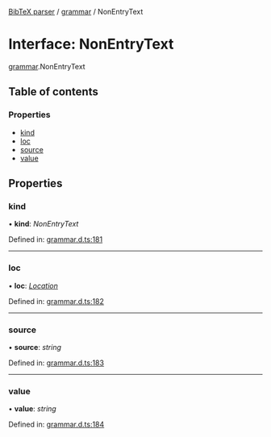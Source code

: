 [BibTeX parser](../README.md) / [grammar](../modules/grammar.md) / NonEntryText

# Interface: NonEntryText

[grammar](../modules/grammar.md).NonEntryText

## Table of contents

### Properties

- [kind](grammar.nonentrytext.md#kind)
- [loc](grammar.nonentrytext.md#loc)
- [source](grammar.nonentrytext.md#source)
- [value](grammar.nonentrytext.md#value)

## Properties

### kind

• **kind**: *NonEntryText*

Defined in: [grammar.d.ts:181](https://github.com/retorquere/bibtex-parser/blob/master/grammar.d.ts#L181)

___

### loc

• **loc**: [*Location*](grammar.location.md)

Defined in: [grammar.d.ts:182](https://github.com/retorquere/bibtex-parser/blob/master/grammar.d.ts#L182)

___

### source

• **source**: *string*

Defined in: [grammar.d.ts:183](https://github.com/retorquere/bibtex-parser/blob/master/grammar.d.ts#L183)

___

### value

• **value**: *string*

Defined in: [grammar.d.ts:184](https://github.com/retorquere/bibtex-parser/blob/master/grammar.d.ts#L184)
